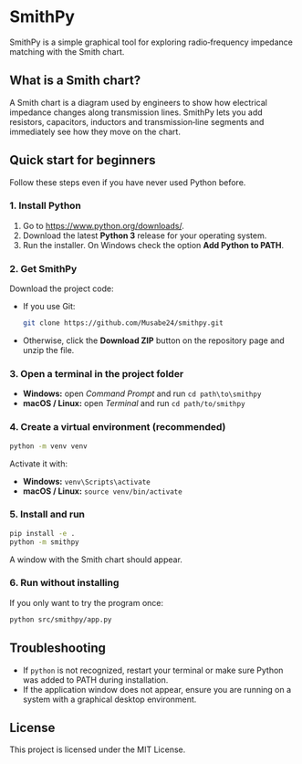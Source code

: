 # SmithPy

SmithPy is a simple graphical tool for exploring radio‑frequency impedance matching with the Smith chart.

## What is a Smith chart?

A Smith chart is a diagram used by engineers to show how electrical impedance changes along transmission lines. SmithPy lets you add resistors, capacitors, inductors and transmission‑line segments and immediately see how they move on the chart.

## Quick start for beginners

Follow these steps even if you have never used Python before.

### 1. Install Python

1. Go to <https://www.python.org/downloads/>.
2. Download the latest **Python 3** release for your operating system.
3. Run the installer. On Windows check the option **Add Python to PATH**.

### 2. Get SmithPy

Download the project code:

- If you use Git:

  ```bash
  git clone https://github.com/Musabe24/smithpy.git
  ```

- Otherwise, click the **Download ZIP** button on the repository page and unzip the file.

### 3. Open a terminal in the project folder

- **Windows:** open *Command Prompt* and run `cd path\to\smithpy`
- **macOS / Linux:** open *Terminal* and run `cd path/to/smithpy`

### 4. Create a virtual environment (recommended)

```bash
python -m venv venv
```

Activate it with:

- **Windows:** `venv\Scripts\activate`
- **macOS / Linux:** `source venv/bin/activate`

### 5. Install and run

```bash
pip install -e .
python -m smithpy
```

A window with the Smith chart should appear.

### 6. Run without installing

If you only want to try the program once:

```bash
python src/smithpy/app.py
```

## Troubleshooting

- If `python` is not recognized, restart your terminal or make sure Python was added to PATH during installation.
- If the application window does not appear, ensure you are running on a system with a graphical desktop environment.

## License

This project is licensed under the MIT License.
